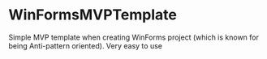 # WinFormsMVPTemplate
Simple MVP template when creating WinForms project (which is known for being Anti-pattern oriented). Very easy to use
